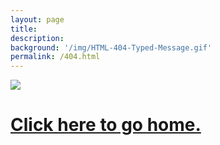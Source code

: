 ```yaml
---
layout: page
title: 
description: 
background: '/img/HTML-404-Typed-Message.gif'
permalink: /404.html
---
```


![](https://i.imgur.com/zSCeIvh.jpg)


<h1> <a href="https://ayushmandevraj.in" target="_blank" rel="noopener"> Click here to go home.</a> </h1>

<h1 [Click here to go home.](/index.html)

